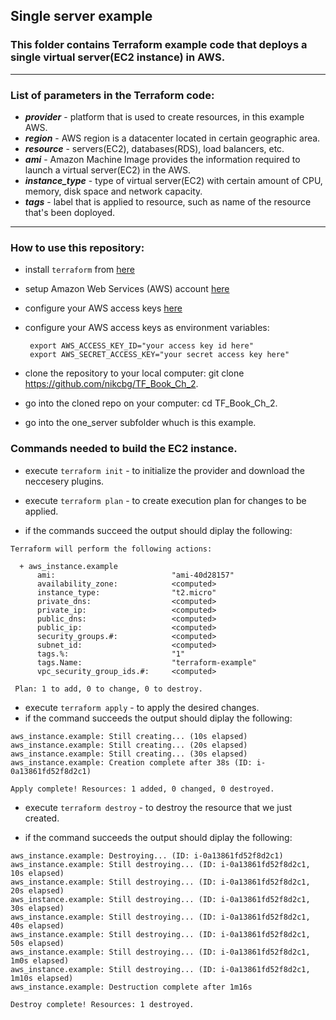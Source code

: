 ## Single server example 

### This folder contains Terraform example code that deploys a single virtual server(EC2 instance) in AWS.
------------------------------------------------------------------------------------------------

### List of parameters in the Terraform code:
- __*provider*__ - platform that is used to create resources, in this example AWS.
- __*region*__ - AWS region is a datacenter located in certain geographic area.
- __*resource*__ - servers(EC2), databases(RDS), load balancers, etc. 
- __*ami*__ - Amazon Machine Image provides the information required to launch a virtual server(EC2) in the AWS.
- __*instance_type*__ - type of virtual server(EC2) with certain amount of CPU, memory, disk space and network capacity. 
- __*tags*__ - label that is applied to resource, such as name of the resource that's been doployed. 
------------------------------------------------------------------------------------------------------------------

### How to use this repository:
- install `terraform` from [here](https://www.terraform.io/downloads.html)
- setup Amazon Web Services (AWS) account [here](https://aws.amazon.com/)
- configure your AWS access keys [here](https://docs.aws.amazon.com/general/latest/gr/aws-sec-cred-types.html#access-keys-and-secret-access-keys)
- configure your AWS access keys as environment variables:

   ```
    export AWS_ACCESS_KEY_ID="your access key id here"
    export AWS_SECRET_ACCESS_KEY="your secret access key here"
   ```
   
- clone the repository to your local computer: git clone https://github.com/nikcbg/TF_Book_Ch_2.
- go into the cloned repo on your computer: cd TF_Book_Ch_2.
- go into the one_server subfolder whuch is this example.
 
### Commands needed to build the EC2 instance.
- execute `terraform init` - to initialize the provider and download the neccesery plugins.
  
- execute `terraform plan` - to create execution plan for changes to be applied.  
- if the commands succeed the output should diplay the following:
```
Terraform will perform the following actions:

  + aws_instance.example
      ami:                          "ami-40d28157"
      availability_zone:            <computed>
      instance_type:                "t2.micro"
      private_dns:                  <computed>
      private_ip:                   <computed>
      public_dns:                   <computed>
      public_ip:                    <computed>
      security_groups.#:            <computed>
      subnet_id:                    <computed>
      tags.%:                       "1"
      tags.Name:                    "terraform-example"
      vpc_security_group_ids.#:     <computed>

 Plan: 1 to add, 0 to change, 0 to destroy.

```
  
- execute `terraform apply` - to apply the desired changes.
- if the command succeeds the output should diplay the following:
```
aws_instance.example: Still creating... (10s elapsed)
aws_instance.example: Still creating... (20s elapsed)
aws_instance.example: Still creating... (30s elapsed)
aws_instance.example: Creation complete after 38s (ID: i-0a13861fd52f8d2c1)

Apply complete! Resources: 1 added, 0 changed, 0 destroyed.
```
  
- execute `terraform destroy` - to destroy the resource that we just created.

- if the command succeeds the output should diplay the following:
```
aws_instance.example: Destroying... (ID: i-0a13861fd52f8d2c1)
aws_instance.example: Still destroying... (ID: i-0a13861fd52f8d2c1, 10s elapsed)
aws_instance.example: Still destroying... (ID: i-0a13861fd52f8d2c1, 20s elapsed)
aws_instance.example: Still destroying... (ID: i-0a13861fd52f8d2c1, 30s elapsed)
aws_instance.example: Still destroying... (ID: i-0a13861fd52f8d2c1, 40s elapsed)
aws_instance.example: Still destroying... (ID: i-0a13861fd52f8d2c1, 50s elapsed)
aws_instance.example: Still destroying... (ID: i-0a13861fd52f8d2c1, 1m0s elapsed)
aws_instance.example: Still destroying... (ID: i-0a13861fd52f8d2c1, 1m10s elapsed)
aws_instance.example: Destruction complete after 1m16s

Destroy complete! Resources: 1 destroyed.  
```

